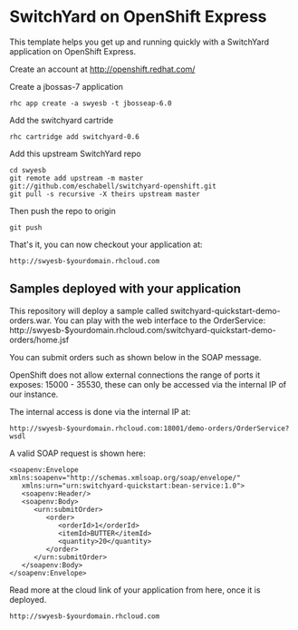 SwitchYard on OpenShift Express
===============================

This template helps you get up and running quickly with a SwitchYard application on
OpenShift Express.

Create an account at http://openshift.redhat.com/

Create a jbossas-7 application

    rhc app create -a swyesb -t jbosseap-6.0

Add the switchyard cartride

    rhc cartridge add switchyard-0.6

Add this upstream SwitchYard repo

    cd swyesb
    git remote add upstream -m master git://github.com/eschabell/switchyard-openshift.git
    git pull -s recursive -X theirs upstream master

Then push the repo to origin

    git push

That's it, you can now checkout your application at:

    http://swyesb-$yourdomain.rhcloud.com

Samples deployed with your application
--------------------------------------

This repository will deploy a sample called switchyard-quickstart-demo-orders.war. You can
play with the web interface to the OrderService:
    http://swyesb-$yourdomain.rhcloud.com/switchyard-quickstart-demo-orders/home.jsf

You can submit orders such as shown below in the SOAP message.

OpenShift does not allow external connections the range of ports it exposes: 15000 - 35530, 
these can only be accessed via the internal IP of our instance.

The internal access is done via the internal IP at:

    http://swyesb-$yourdomain.rhcloud.com:18001/demo-orders/OrderService?wsdl

A valid SOAP request is shown here:

    <soapenv:Envelope xmlns:soapenv="http://schemas.xmlsoap.org/soap/envelope/"
       xmlns:urn="urn:switchyard-quickstart:bean-service:1.0">
       <soapenv:Header/>
       <soapenv:Body>
          <urn:submitOrder>
             <order>
                <orderId>1</orderId>
                <itemId>BUTTER</itemId>
                <quantity>20</quantity>
             </order>
          </urn:submitOrder>
       </soapenv:Body>
    </soapenv:Envelope>

Read more at the cloud link of your application from here, once it is deployed.

    http://swyesb-$yourdomain.rhcloud.com
